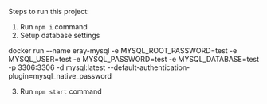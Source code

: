 
Steps to run this project:

1. Run `npm i` command
2. Setup database settings 

docker run --name eray-mysql -e MYSQL_ROOT_PASSWORD=test -e MYSQL_USER=test -e MYSQL_PASSWORD=test -e MYSQL_DATABASE=test -p 3306:3306 -d mysql:latest --default-authentication-plugin=mysql_native_password

3. Run `npm start` command
